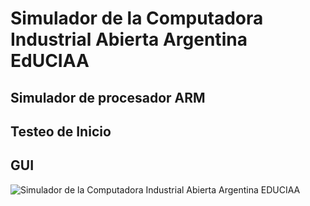 # Simulador de la Computadora Industrial Abierta Argentina EdUCIAA
## Simulador de procesador ARM 
## Testeo de Inicio
## GUI

![Simulador de la Computadora Industrial Abierta Argentina EDUCIAA ](EdUCIA/00_portada-cc.svg)



